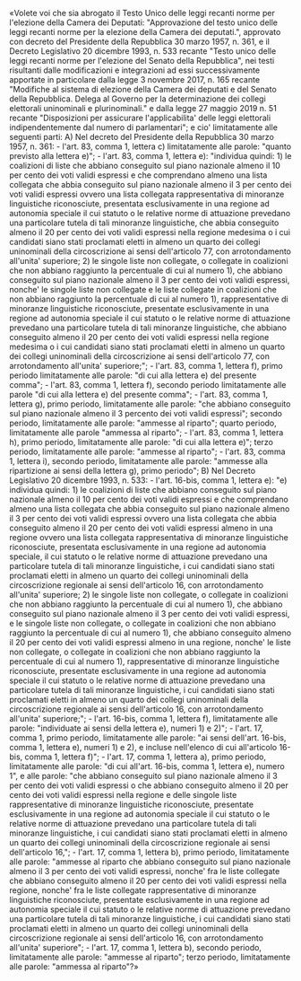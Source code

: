 «Volete voi che sia abrogato il Testo Unico delle leggi recanti
norme per l'elezione della Camera  dei  Deputati:  "Approvazione  del
testo unico delle leggi recanti norme per la  elezione  della  Camera
dei deputati.", approvato con decreto del Presidente della Repubblica
30 marzo 1957, n. 361, e il Decreto Legislativo 20 dicembre 1993,  n.
533 recante "Testo unico delle leggi recanti norme per l'elezione del
Senato della Repubblica", nei testi risultanti dalle modificazioni  e
integrazioni ad essi successivamente apportate in  particolare  dalla
legge 3 novembre 2017,  n.  165  recante  "Modifiche  al  sistema  di
elezione della Camera dei deputati e  del  Senato  della  Repubblica.
Delega al  Governo  per  la  determinazione  dei  collegi  elettorali
uninominali e plurinominali." e dalla legge  27  maggio  2019  n.  51
recante "Disposizioni per  assicurare  l'applicabilita'  delle  leggi
elettorali indipendentemente dal  numero  di  parlamentari";  e  cio'
limitatamente alle seguenti parti: 
        A) Nel decreto del Presidente della Repubblica 30 marzo 1957,
n. 361: 
          - l'art. 83, comma 1, lettera c) limitatamente alle parole:
"quanto previsto alla lettera e)"; 
          - l'art. 83, comma 1, lettera e): "individua quindi: 
          1) le coalizioni di liste che abbiano conseguito sul  piano
nazionale almeno il 10 per cento  dei  voti  validi  espressi  e  che
comprendano almeno una lista collegata che abbia conseguito sul piano
nazionale almeno il 3 per cento dei voti validi espressi  ovvero  una
lista   collegata   rappresentativa   di    minoranze    linguistiche
riconosciute, presentata esclusivamente in una regione  ad  autonomia
speciale il cui statuto o le relative norme di  attuazione  prevedano
una particolare tutela di  tali  minoranze  linguistiche,  che  abbia
conseguito almeno il 20 per cento  dei  voti  validi  espressi  nella
regione medesima o i cui candidati siano stati proclamati  eletti  in
almeno un quarto dei  collegi  uninominali  della  circoscrizione  ai
sensi dell'articolo 77, con arrotondamento all'unita' superiore; 
          2)  le  singole  liste  non  collegate,  o   collegate   in
coalizioni che non abbiano raggiunto la percentuale di cui al  numero
1), che abbiano conseguito sul piano nazionale almeno il 3 per  cento
dei voti validi espressi, nonche' le singole liste non collegate e le
liste  collegate  in  coalizioni  che  non   abbiano   raggiunto   la
percentuale  di  cui  al  numero  1),  rappresentative  di  minoranze
linguistiche riconosciute, presentate esclusivamente in  una  regione
ad  autonomia  speciale  il  cui  statuto  o  le  relative  norme  di
attuazione  prevedano  una  particolare  tutela  di  tali   minoranze
linguistiche, che abbiano conseguito almeno il 20 per cento dei  voti
validi espressi nella regione medesima o i cui candidati siano  stati
proclamati eletti in almeno un quarto dei collegi  uninominali  della
circoscrizione  ai  sensi  dell'articolo   77,   con   arrotondamento
all'unita' superiore;"; 
        - l'art. 83, comma 1, lettera f), primo periodo limitatamente
alle parole: "di cui alla lettera e) del presente comma"; 
        -  l'art.  83,  comma  1,   lettera   f),   secondo   periodo
limitatamente alle parole  "di  cui  alla  lettera  e)  del  presente
comma"; 
        -  l'art.  83,  comma   1,   lettera   g),   primo   periodo,
limitatamente  alle  parole:  "che  abbiano  conseguito   sul   piano
nazionale almeno il 3 percento dei  voti  validi  espressi";  secondo
periodo, limitatamente alle  parole:  "ammesse  al  riparto";  quarto
periodo, limitatamente alle parole "ammessa al riparto"; 
        -  l'art.  83,  comma   1,   lettera   h),   primo   periodo,
limitatamente alle parole: "di cui alla lettera e)";  terzo  periodo,
limitatamente alle parole: "ammesse al riparto"; 
        -  l'art.  83,  comma  1,  lettera   i),   secondo   periodo,
limitatamente alle parole: "ammesse alla ripartizione ai sensi  della
lettera g), primo periodo"; 
      B) Nel Decreto Legislativo 20 dicembre 1993, n. 533: 
        - l'art. 16-bis, comma 1, lettera e): "e) individua quindi: 
          1) le coalizioni di liste che abbiano conseguito sul  piano
nazionale almeno il 10 per cento  dei  voti  validi  espressi  e  che
comprendano almeno una lista collegata che abbia conseguito sul piano
nazionale almeno il 3 per cento dei voti validi espressi  ovvero  una
lista collegata che abbia conseguito almeno il 20 per cento dei  voti
validi espressi almeno in una  regione  ovvero  una  lista  collegata
rappresentativa di minoranze  linguistiche  riconosciute,  presentata
esclusivamente in una regione ad autonomia speciale, il cui statuto o
le relative norme di attuazione prevedano una particolare  tutela  di
tali minoranze linguistiche, i cui candidati siano  stati  proclamati
eletti  in  almeno  un   quarto   dei   collegi   uninominali   della
circoscrizione   regionale   ai   sensi   dell'articolo    16,    con
arrotondamento all'unita' superiore; 
          2)  le  singole  liste  non  collegate,  o   collegate   in
coalizioni che non abbiano raggiunto la percentuale di cui al  numero
1), che abbiano conseguito sul piano nazionale almeno il 3 per  cento
dei voti validi  espressi,  e  le  singole  liste  non  collegate,  o
collegate in coalizioni che non abbiano raggiunto la  percentuale  di
cui al numero 1), che abbiano conseguito almeno il 20 per  cento  dei
voti validi espressi almeno in una  regione,  nonche'  le  liste  non
collegate, o collegate in coalizioni che  non  abbiano  raggiunto  la
percentuale  di  cui  al  numero  1),  rappresentative  di  minoranze
linguistiche riconosciute, presentate esclusivamente in  una  regione
ad  autonomia  speciale  il  cui  statuto  o  le  relative  norme  di
attuazione  prevedano  una  particolare  tutela  di  tali   minoranze
linguistiche, i cui candidati siano stati proclamati eletti in almeno
un quarto dei collegi uninominali della circoscrizione  regionale  ai
sensi dell'articolo 16, con arrotondamento all'unita' superiore;"; 
        - l'art. 16-bis, comma  1,  lettera  f),  limitatamente  alle
parole: "individuate ai sensi della lettera e), numeri 1) e 2)"; 
        - l'art. 17,  comma  1,  primo  periodo,  limitatamente  alle
parole: "ai sensi dell'art. 16-bis, comma 1, lettera e), numeri 1)  e
2), e incluse  nell'elenco  di  cui  all'articolo  16-bis,  comma  1,
lettera f)"; 
        -  l'art.  17,  comma   1,   lettera   a),   primo   periodo,
limitatamente alle parole: "di cui all'art. 16-bis, comma 1,  lettera
e), numero 1", e alle  parole:  "che  abbiano  conseguito  sul  piano
nazionale almeno il 3 per  cento  dei  voti  validi  espressi  o  che
abbiano conseguito almeno il 20 per cento dei  voti  validi  espressi
nella regione e delle  singole  liste  rappresentative  di  minoranze
linguistiche riconosciute, presentate esclusivamente in  una  regione
ad  autonomia  speciale  il  cui  statuto  o  le  relative  norme  di
attuazione  prevedano  una  particolare  tutela  di  tali   minoranze
linguistiche, i cui candidati siano stati proclamati eletti in almeno
un quarto dei collegi uninominali della circoscrizione  regionale  ai
sensi dell'articolo 16,"; 
        -  l'art.  17,  comma   1,   lettera   b),   primo   periodo,
limitatamente alle parole: "ammesse al riparto che abbiano conseguito
sul piano nazionale almeno il 3 per cento dei voti  validi  espressi,
nonche' fra le liste collegate che abbiano conseguito  almeno  il  20
per cento dei voti validi espressi  nella  regione,  nonche'  fra  le
liste   collegate   rappresentative   di    minoranze    linguistiche
riconosciute, presentate esclusivamente in una regione  ad  autonomia
speciale il cui statuto o le relative norme di  attuazione  prevedano
una  particolare  tutela  di  tali  minoranze  linguistiche,  i   cui
candidati siano stati proclamati  eletti  in  almeno  un  quarto  dei
collegi  uninominali  della   circoscrizione   regionale   ai   sensi
dell'articolo 16, con arrotondamento all'unita' superiore"; 
        -  l'art.  17,  comma  1,  lettera   b),   secondo   periodo,
limitatamente alle  parole:  "ammesse  al  riparto";  terzo  periodo,
limitatamente alle parole: "ammessa al riparto"?»


